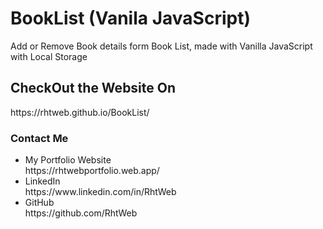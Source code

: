 # BookList (Vanila JavaScript)
Add or Remove Book details form Book List, made with Vanilla JavaScript with Local Storage

<h2>CheckOut the Website On</h2>
https://rhtweb.github.io/BookList/

<h3>Contact Me</h3>
<ul>
  <li>
    My Portfolio Website <br /> https://rhtwebportfolio.web.app/
  </li>
  <li>
    LinkedIn <br />  https://www.linkedin.com/in/RhtWeb
  </li>
  <li>
    GitHub  <br />    https://github.com/RhtWeb
  </li>
  </ul>
